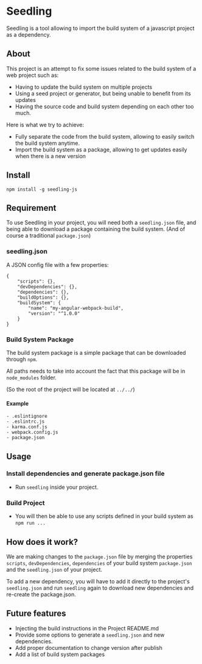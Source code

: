# Seedling

Seedling is a tool allowing to import the build system of a javascript project as a dependency.

## About

This project is an attempt to fix some issues related to the build system of a web project such as:

* Having to update the build system on multiple projects
* Using a seed project or generator, but being unable to benefit from its updates
* Having the source code and build system depending on each other too much.

Here is what we try to achieve:

* Fully separate the code from the build system, allowing to easily switch the build system anytime.
* Import the build system as a package, allowing to get updates easily when there is a new version


## Install
```
npm install -g seedling-js
```

## Requirement

To use Seedling in your project, you will need both a `seedling.json` file, and being able to download a package containing the build system.
(And of course a traditional `package.json`)

### seedling.json

A JSON config file with a few properties:

```
{
	"scripts": {},
	"devDependencies": {},
	"dependencies": {},
	"buildOptions": {},
    "buildSystem": {
        "name": "my-angular-webpack-build",
        "version": "^1.0.0"
    }
}
```

### Build System Package

The build system package is a simple package that can be downloaded through `npm`.

All paths needs to take into account the fact that this package will be in `node_modules` folder.

(So the root of the project will be located at `../../`)


#### Example

```
- .eslintignore
- .eslintrc.js
- karma.conf.js
- webpack.config.js
- package.json
```


## Usage

### Install dependencies and generate package.json file
* Run `seedling` inside your project.

### Build Project

* You will then be able to use any scripts defined in your build system as `npm run ...`

## How does it work?

We are making changes to the `package.json` file by merging the properties `scripts`, `devDependencies`, `dependencies` of your
build system `package.json` and the `seedling.json` of your project.

To add a new dependency, you will have to add it directly to the project's `seedling.json` and run `seedling` again to download new dependencies and re-create the package.json.


## Future features

* Injecting the build instructions in the Project README.md
* Provide some options to generate a `seedling.json` and new dependencies.
* Add proper documentation to change version after publish
* Add a list of build system packages
